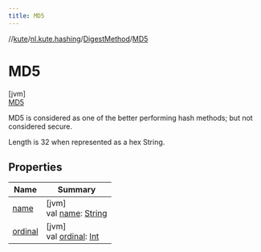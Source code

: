 ```yaml
---
title: MD5
---
```

//[kute](../../../../index.html)/[nl.kute.hashing](../../index.html)/[DigestMethod](../index.html)/[MD5](index.html)



# MD5



[jvm]\
[MD5](index.html)



MD5 is considered as one of the better performing hash methods; but not considered secure.



Length is 32 when represented as a hex String.



## Properties


| Name | Summary |
|---|---|
| [name](index.html#-372974862%2FProperties%2F863300109) | [jvm]<br>val [name](index.html#-372974862%2FProperties%2F863300109): [String](https://kotlinlang.org/api/latest/jvm/stdlib/kotlin/-string/index.html) |
| [ordinal](index.html#-739389684%2FProperties%2F863300109) | [jvm]<br>val [ordinal](index.html#-739389684%2FProperties%2F863300109): [Int](https://kotlinlang.org/api/latest/jvm/stdlib/kotlin/-int/index.html) |

